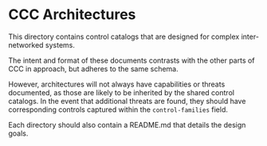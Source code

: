 # CCC Architectures

This directory contains control catalogs that are designed for complex inter-networked systems.

The intent and format of these documents contrasts with the other parts of CCC in approach, but adheres to the same schema.

However, architectures will not always have capabilities or threats documented, as those are likely to be inherited by the shared control catalogs. In the event that additional threats are found, they should have corresponding controls captured within the `control-families` field.

Each directory should also contain a README.md that details the design goals.
